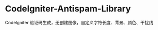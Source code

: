 CodeIgniter-Antispam-Library
============================

CodeIgniter 验证码生成，无创建图像，自定义字符长度、背景、颜色、干扰线
